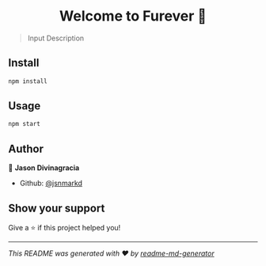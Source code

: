 <h1 align="center">Welcome to Furever 👋</h1>
<p>
</p>

> Input Description

## Install

```sh
npm install
```

## Usage

```sh
npm start
```

## Author

👤 **Jason Divinagracia**

* Github: [@jsnmarkd](https://github.com/jsnmarkd)

## Show your support

Give a ⭐️ if this project helped you!

***
_This README was generated with ❤️ by [readme-md-generator](https://github.com/kefranabg/readme-md-generator)_